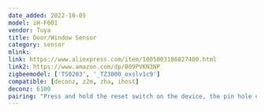 ```yaml
---
date_added: 2022-10-05
model: iH-F001
vendor: Tuya
title: Door/Window Sensor
category: sensor
mlink: 
link: https://www.aliexpress.com/item/1005003186827400.html
link2: https://www.amazon.com/dp/B09PVKN3NP
zigbeemodel: ['TS0203', '_TZ3000_oxslv1c9']
compatible: [deconz, z2m, zha, ihost]
deconz: 6100
pairing: "Press and hold the reset switch on the device, the pin hole on the side of the device, using the provided reset pin for +- 5 seconds (until the red light starts blinking). After this the device will automatically join."
---
```

